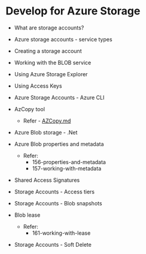 # Develop for Azure Storage
  - What are storage accounts?
  - Azure storage accounts - service types
  - Creating a storage account
  - Working with the BLOB service
  - Using Azure Storage Explorer
  - Using Access Keys
  - Azure Storage Accounts - Azure CLI
  - AzCopy tool
    - Refer - [AZCopy.md](AZCopy.md)

  - Azure Blob storage - .Net
  - Azure Blob properties and metadata
    - Refer:
        - 156-properties-and-metadata
        - 157-working-with-metadata
  - Shared Access Signatures
  - Storage Accounts - Access tiers
  - Storage Accounts - Blob snapshots
  - Blob lease
    - Refer:
      - 161-working-with-lease
  - Storage Accounts - Soft Delete
